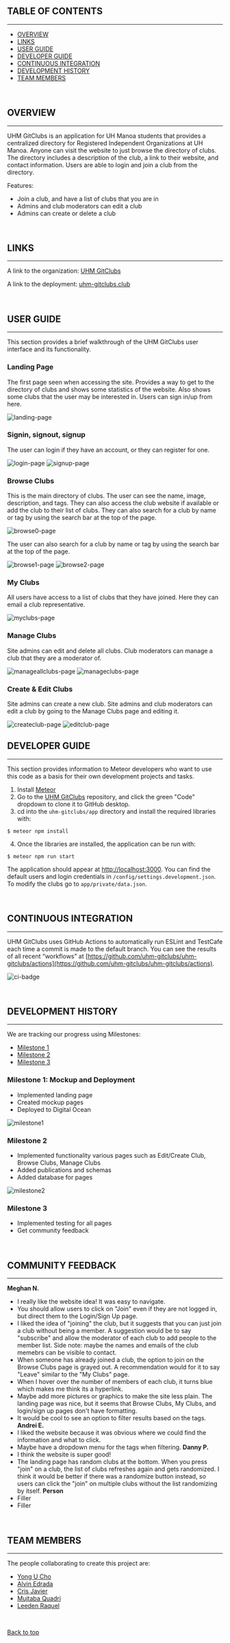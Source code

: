 ## TABLE OF CONTENTS
***
* [OVERVIEW](#overview)
* [LINKS](#links)
* [USER GUIDE](#user-guide)
* [DEVELOPER GUIDE](#developer-guide)
* [CONTINUOUS INTEGRATION](#continuous-integration)
* [DEVELOPMENT HISTORY](#development-history)
* [TEAM MEMBERS](#team-members)

<br/>

## OVERVIEW
***
UHM GitClubs is an application for UH Manoa students that provides a centralized directory for Registered Independent Organizations at UH Manoa. Anyone can visit the website to just browse the directory of clubs. The directory includes a description of the club, a link to their website, and contact information. Users are able to login and join a club from the directory.

Features:
- Join a club, and have a list of clubs that you are in
- Admins and club moderators can edit a club
- Admins can create or delete a club

<br/>

## LINKS
***
A link to the organization: [UHM GitClubs](https://github.com/uhm-gitclubs)

A link to the deployment: [uhm-gitclubs.club](https://uhm-gitclubs.club/#/)

<br/>

## USER GUIDE
***
This section provides a brief walkthrough of the UHM GitClubs user interface and its functionality.

### Landing Page

The first page seen when accessing the site. Provides a way to get to the directory of clubs and shows some statistics of the website. Also shows some clubs that the user may be interested in. Users can sign in/up from here.

<img src="doc/landingnew.gif" alt="landing-page">

### Signin, signout, signup

The user can login if they have an account, or they can register for one.

<img src="doc/login.png" alt="login-page">

<img src="doc/signup.png" alt="signup-page">

### Browse Clubs

This is the main directory of clubs. The user can see the name, image, description, and tags. They can also access the club website if available or add the club to their list of clubs. They can also search for a club by name or tag by using the search bar at the top of the page.

<img src="doc/browse0.gif" alt="browse0-page">

The user can also search for a club by name or tag by using the search bar at the top of the page.

<img src="doc/browse1.gif" alt="browse1-page">

<img src="doc/browse2.gif" alt="browse2-page">

### My Clubs

All users have access to a list of clubs that they have joined. Here they can email a club representative.

<img src="doc/myclubs.gif" alt="myclubs-page">

### Manage Clubs

Site admins can edit and delete all clubs. Club moderators can manage a club that they are a moderator of.

<img src="doc/manageallclubs.png" alt="manageallclubs-page">

<img src="doc/manageclubs.png" alt="manageclubs-page">

### Create & Edit Clubs

Site admins can create a new club. Site admins and club moderators can edit a club by going to the Manage Clubs page and editing it.

<img src="doc/createclub.png" alt="createclub-page">

<img src="doc/editclub.gif" alt="editclub-page">

<br/>

## DEVELOPER GUIDE
***
This section provides information to Meteor developers who want to use this code as a basis for their own development projects and tasks.

1. Install [Meteor](https://www.meteor.com/install)
2. Go to the [UHM GitClubs](https://github.com/uhm-gitclubs/uhm-gitclubs) repository, and click the green "Code" dropdown to clone it to GitHub desktop.
3. cd into the ```uhm-gitclubs/app``` directory and install the required libraries with:
```
$ meteor npm install
```
4. Once the libraries are installed, the application can be run with:
```
$ meteor npm run start
```
The application should appear at [http://localhost:3000](http://localhost:3000). You can find the default users and login credentials in ```/config/settings.development.json```. To modify the clubs go to ```app/private/data.json```.

<br/>

## CONTINUOUS INTEGRATION
***
UHM GitClubs uses GitHub Actions to automatically run ESLint and TestCafe each time a commit is made to the default branch. You can see the results of all recent “workflows” at [https://github.com/uhm-gitclubs/uhm-gitclubs/actions](https://github.com/uhm-gitclubs/uhm-gitclubs/actions).

![ci-badge](https://github.com/uhm-gitclubs/uhm-gitclubs/workflows/ci-uhm-gitclubs/badge.svg)

<br/>

## DEVELOPMENT HISTORY
***
We are tracking our progress using Milestones:

* [Milestone 1](https://github.com/uhm-gitclubs/uhm-gitclubs/projects/1)
* [Milestone 2](https://github.com/uhm-gitclubs/uhm-gitclubs/projects/3)
* [Milestone 3](https://github.com/uhm-gitclubs/uhm-gitclubs/projects/4)

### Milestone 1: Mockup and Deployment

* Implemented landing page
* Created mockup pages
* Deployed to Digital Ocean

<img src="doc/milestone1.PNG" alt="milestone1">

### Milestone 2

* Implemented functionality various pages such as Edit/Create Club, Browse Clubs, Manage Clubs
* Added publications and schemas
* Added database for pages

<img src="doc/milestone2.PNG" alt="milestone2">

### Milestone 3

* Implemented testing for all pages
* Get community feedback

<br/>

## COMMUNITY FEEDBACK
***
**Meghan N.**
- I really like the website idea! It was easy to navigate.
- You should allow users to click on "Join" even if they are not logged in, but direct them to the Login/Sign Up page.
- I liked the idea of "joining" the club, but it suggests that you can just join a club without being a member. A suggestion would be to say "subscribe" and allow the moderator of each club to add people to the member list. Side note: maybe the names and emails of the club memebrs can be visible to contact.
- When someone has already joined a club, the option to join on the Browse Clubs page is grayed out. A recommendation would for it to say "Leave" similar to the "My Clubs" page.
- When I hover over the number of members of each club, it turns blue which makes me think its a hyperlink.
- Maybe add more pictures or graphics to make the site less plain. The landing page was nice, but it seems that Browse Clubs, My Clubs, and login/sign up pages don't have formatting.
- It would be cool to see an option to filter results based on the tags.
**Andrei E.**
- I liked the website because it was obvious where we could find the information and what to click.
- Maybe have a dropdown menu for the tags when filtering.
**Danny P.**
- I think the website is super good!
- The landing page has random clubs at the bottom. When you press "join" on a club, the list of clubs refreshes again and gets randomized. I think it would be better if there was a randomize button instead, so users can click the "join" on multiple clubs without the list randomizing by itself.
**Person**
- Filler
- Filler

<br/>

## TEAM MEMBERS
***
The people collaborating to create this project are:

* [Yong U Cho](https://yongu2000.github.io)
* [Alvin Edrada](https://alvinedrada.github.io)
* [Cris Javier](https://crisjavier.github.io)
* [Mujtaba Quadri](https://mujtaba-a-quadri.github.io)
* [Leeden Raquel](https://leedenkraquel.github.io)

<br/>

[Back to top](#table-of-contents)